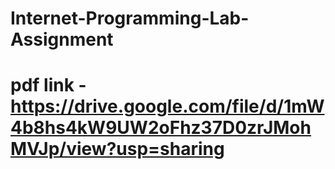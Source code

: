 ﻿# Internet-Programming-Lab-Assignment
 # pdf link - https://drive.google.com/file/d/1mW4b8hs4kW9UW2oFhz37D0zrJMohMVJp/view?usp=sharing
